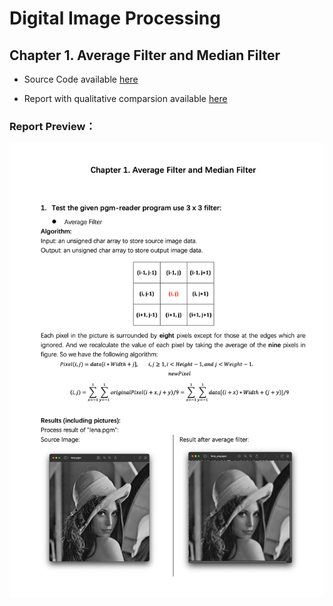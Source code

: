 Digital Image Processing
========================

Chapter 1. Average Filter and Median Filter
-------------------------------------------

* Source Code available [here](https://github.com/Wilson-ZheLin/Introduction-to-Digital-Image-Processing/blob/main/1.%20Average%20Filter%20and%20Median%20Filter/src/main.cpp)

* Report with qualitative comparsion available [here](https://github.com/Wilson-ZheLin/Introduction-to-Digital-Image-Processing/blob/main/1.%20Average%20Filter%20and%20Median%20Filter/Chapter%201.%20Average%20Filter%20and%20Median%20Filter.pdf)

### Report Preview：

![image](../static/ch1.png)
